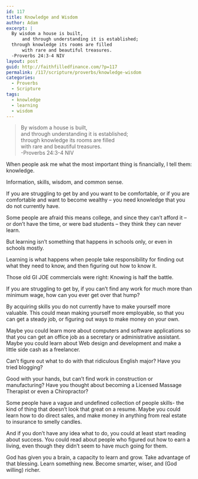 ```yaml
---
id: 117
title: Knowledge and Wisdom
author: Adam
excerpt: |
  By wisdom a house is built,
      and through understanding it is established;
  through knowledge its rooms are filled
      with rare and beautiful treasures.
  -Proverbs 24:3-4 NIV
layout: post
guid: http://faithfilledfinance.com/?p=117
permalink: /117/scripture/proverbs/knowledge-wisdom
categories:
  - Proverbs
  - Scripture
tags:
  - knowledge
  - learning
  - wisdom
---
```

> By wisdom a house is built,  
> and through understanding it is established;  
> through knowledge its rooms are filled  
> with rare and beautiful treasures.  
> -Proverbs 24:3-4 NIV

When people ask me what the most important thing is financially, I tell them: knowledge.

Information, skills, wisdom, and common sense.

If you are struggling to get by and you want to be comfortable, or if you are comfortable and want to become wealthy &#8211; you need knowledge that you do not currently have.

Some people are afraid this means college, and since they can&rsquo;t afford it &#8211; or don&rsquo;t have the time, or were bad students &#8211; they think they can never learn.

But learning isn&rsquo;t something that happens in schools only, or even in schools mostly.

Learning is what happens when people take responsibility for finding out what they need to know, and then figuring out how to know it.

Those old GI JOE commercials were right: Knowing is half the battle.

If you are struggling to get by, if you can&rsquo;t find any work for much more than minimum wage, how can you ever get over that hump?

By acquiring skills you do not currently have to make yourself more valuable. This could mean making yourself more employable, so that you can get a steady job, or figuring out ways to make money on your own.

Maybe you could learn more about computers and software applications so that you can get an office job as a secretary or administrative assistant. Maybe you could learn about Web design and development and make a little side cash as a freelancer.

Can&rsquo;t figure out what to do with that ridiculous English major? Have you tried blogging?

Good with your hands, but can&rsquo;t find work in construction or manufacturing? Have you thought about becoming a Licensed Massage Therapist or even a Chiropractor?

Some people have a vague and undefined collection of people skills- the kind of thing that doesn&rsquo;t look that great on a resume. Maybe you could learn how to do direct sales, and make money in anything from real estate to insurance to smelly candles.

And if you don&rsquo;t have any idea what to do, you could at least start reading about success. You could read about people who figured out how to earn a living, even though they didn&rsquo;t seem to have much going for them.

God has given you a brain, a capacity to learn and grow. Take advantage of that blessing. Learn something new. Become smarter, wiser, and (God willing) richer.
